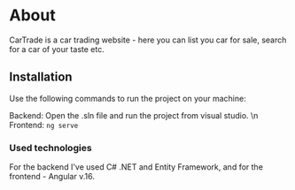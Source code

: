 # About

CarTrade is a car trading website - here you can list you car for sale, search for a car of your taste etc.

## Installation

Use the following commands to run the project on your machine:

Backend: Open the .sln file and run the project from visual studio. \n
Frontend: ```ng serve```

### Used technologies

For the backend I've used C# .NET and Entity Framework, and for the frontend - Angular v.16.
